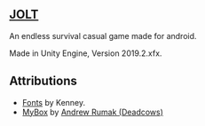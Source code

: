 ## [JOLT](https://play.google.com/store/apps/details?id=com.TryCatchGame.JOLT)

An endless survival casual game made for android.

Made in Unity Engine, Version 2019.2.xfx.

## Attributions

- [Fonts](https://kenney.nl/assets/kenney-fonts) by Kenney.
- [MyBox](https://github.com/Deadcows/MyBox) by [Andrew Rumak (Deadcows)](https://github.com/Deadcows)

